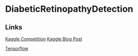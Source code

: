 # DiabeticRetinopathyDetection

## Links

[Kaggle Competition](https://www.kaggle.com/c/diabetic-retinopathy-detection)
[Kaggle Blog Post](https://www.kaggle.com/c/diabetic-retinopathy-detection/forums/t/15617/team-o-o-solution-summary)


[Tensorflow](https://www.tensorflow.org/)
